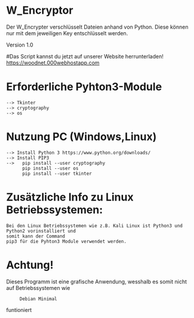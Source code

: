 # W_Encryptor
Der W_Encrypter verschlüsselt Dateien anhand von Python. Diese können nur mit dem jeweiligen Key entschlüsselt werden.

Version 1.0


#Das Script kannst du jetzt auf unserer Website herrunterladen! https://woodnet.000webhostapp.com

# Erforderliche Pyhton3-Module
    --> Tkinter
    --> cryptography
    --> os
    
# Nutzung PC (Windows,Linux)

    --> Install Python 3 https://www.python.org/downloads/
    --> Install PIP3
    -->   pip install --user cryptography
          pip install --user os
          pip install --user tkinter 
# Zusätzliche Info zu Linux Betriebssystemen:

    Bei den Linux Betriebssystemen wie z.B. Kali Linux ist Python3 und Python2 vorinstalliert und 
    somit kann der Command
    pip3 für die Pyhton3 Module verwendet werden.
# Achtung!

Dieses Programm ist eine grafische Anwendung, wesshalb es somit nicht auf Betriebssystemen wie 
        
         Debian Minimal
funtioniert
